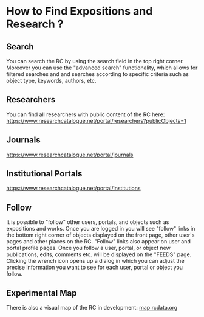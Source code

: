 # How to Find Expositions and Research ? 

## Search

You can search the RC by using the search field in the top right
corner. Moreover you can use the "advanced search" functionality,
which allows for filtered searches and and searches according to
specific criteria such as object type, keywords, authors, etc.



## Researchers

You can find all researchers with public content of the RC here:
<https://www.researchcatalogue.net/portal/researchers?publicObjects=1>

## Journals

<https://www.researchcatalogue.net/portal/journals>

## Institutional Portals

<https://www.researchcatalogue.net/portal/institutions>

## Follow 

It is possible to "follow" other users, portals, and objects such as
expositions and works.  Once you are logged in you will see "follow"
links in the bottom right corner of objects displayed on the front
page, other user's pages and other places on the RC. "Follow" links
also appear on user and portal profile pages. Once you follow a user,
portal, or object new publications, edits, comments etc. will be
displayed on the "FEEDS" page. Clicking the wrench icon opens up a
dialog in which you can adjust the precise information you want to see
for each user, portal or object you follow.

## Experimental Map

There is also a visual map of the RC in development:
[map.rcdata.org](map.rcdata.org "a visual map of the RC")

